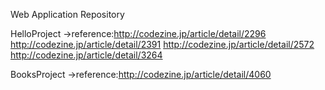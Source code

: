 Web Application Repository

 HelloProject
 ->reference:http://codezine.jp/article/detail/2296
             http://codezine.jp/article/detail/2391
             http://codezine.jp/article/detail/2572
             http://codezine.jp/article/detail/3264

 BooksProject
 ->reference:http://codezine.jp/article/detail/4060

